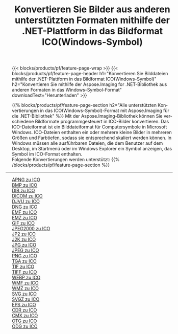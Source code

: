 ﻿---
title: Konvertieren Sie Bilder aus anderen unterstützten Formaten mithilfe der .NET-Plattform in das Bildformat ICO(Windows-Symbol) 
weight: 3920
url: /de/net/conversion/to/ico 
lang: de
langdirlevel: 2
locales: zh-hans,ja,it,ru,de,es,fr,nl,id,lt,pl,pt,vi,tr,ko,zh-hant,ar,hi,th,sv,cs,uk,he
description: Mit Aspose.Imaging für die .NET-Bibliothek ist es einfach, von anderen unterstützten Bildformaten in ICO(Windows-Symbol) zu konvertieren
---

{{< blocks/products/pf/feature-page-wrap >}}
{{< blocks/products/pf/feature-page-header h1="Konvertieren Sie Bilddateien mithilfe der .NET-Plattform in das Bildformat ICO(Windows-Symbol)" h2="Konvertieren Sie mithilfe der Aspose.Imaging for .NET-Bibliothek aus anderen Formaten in das Windows-Symbol-Format" downloadText="Herunterladen" >}}


{{% blocks/products/pf/feature-page-section  h2="Alle unterstützten Konvertierungen in das ICO(Windows-Symbol)-Format mit Aspose.Imaging für die .NET-Bibliothek" %}}
Mit der Aspose.Imaging-Bibliothek können Sie verschiedene Bildformate programmgesteuert in ICO-Bilder konvertieren. Das ICO-Dateiformat ist ein Bilddateiformat für Computersymbole in Microsoft Windows. ICO-Dateien enthalten ein oder mehrere kleine Bilder in mehreren Größen und Farbtiefen, sodass sie entsprechend skaliert werden können. In Windows müssen alle ausführbaren Dateien, die dem Benutzer auf dem Desktop, im Startmenü oder im Windows Explorer ein Symbol anzeigen, das Symbol im ICO-Format enthalten.
<br/>
Folgende Konvertierungen werden unterstützt:
{{% /blocks/products/pf/feature-page-section %}}
<div class="container-fluid productfamilypage bg-gray">
    <div class="convertypes bg-gray agp-content section">
        <div class="container">
		<hr style="margin-left:-20px;"/>
		<div class="row other-converters">
		    <div class='col-md-2 other-converter remove-lp remove-rp'><a href="/imaging/de/net/conversion/apng-to-ico" >APNG zu ICO</a></div>
<div class='col-md-2 other-converter remove-lp remove-rp'><a href="/imaging/de/net/conversion/bmp-to-ico" >BMP zu ICO</a></div>
<div class='col-md-2 other-converter remove-lp remove-rp'><a href="/imaging/de/net/conversion/dib-to-ico" >DIB zu ICO</a></div>
<div class='col-md-2 other-converter remove-lp remove-rp'><a href="/imaging/de/net/conversion/dicom-to-ico" >DICOM zu ICO</a></div>
<div class='col-md-2 other-converter remove-lp remove-rp'><a href="/imaging/de/net/conversion/djvu-to-ico" >DJVU zu ICO</a></div>
<div class='col-md-2 other-converter remove-lp remove-rp'><a href="/imaging/de/net/conversion/dng-to-ico" >DNG zu ICO</a></div>
<div class='col-md-2 other-converter remove-lp remove-rp'><a href="/imaging/de/net/conversion/emf-to-ico" >EMF zu ICO</a></div>
<div class='col-md-2 other-converter remove-lp remove-rp'><a href="/imaging/de/net/conversion/emz-to-ico" >EMZ zu ICO</a></div>
<div class='col-md-2 other-converter remove-lp remove-rp'><a href="/imaging/de/net/conversion/gif-to-ico" >GIF zu ICO</a></div>
<div class='col-md-2 other-converter remove-lp remove-rp'><a href="/imaging/de/net/conversion/jpeg2000-to-ico" >JPEG2000 zu ICO</a></div>
<div class='col-md-2 other-converter remove-lp remove-rp'><a href="/imaging/de/net/conversion/jp2-to-ico" >JP2 zu ICO</a></div>
<div class='col-md-2 other-converter remove-lp remove-rp'><a href="/imaging/de/net/conversion/j2k-to-ico" >J2K zu ICO</a></div>
<div class='col-md-2 other-converter remove-lp remove-rp'><a href="/imaging/de/net/conversion/jpg-to-ico" >JPG zu ICO</a></div>
<div class='col-md-2 other-converter remove-lp remove-rp'><a href="/imaging/de/net/conversion/jpeg-to-ico" >JPEG zu ICO</a></div>
<div class='col-md-2 other-converter remove-lp remove-rp'><a href="/imaging/de/net/conversion/png-to-ico" >PNG zu ICO</a></div>
<div class='col-md-2 other-converter remove-lp remove-rp'><a href="/imaging/de/net/conversion/tga-to-ico" >TGA zu ICO</a></div>
<div class='col-md-2 other-converter remove-lp remove-rp'><a href="/imaging/de/net/conversion/tif-to-ico" >TIF zu ICO</a></div>
<div class='col-md-2 other-converter remove-lp remove-rp'><a href="/imaging/de/net/conversion/tiff-to-ico" >TIFF zu ICO</a></div>
<div class='col-md-2 other-converter remove-lp remove-rp'><a href="/imaging/de/net/conversion/webp-to-ico" >WEBP zu ICO</a></div>
<div class='col-md-2 other-converter remove-lp remove-rp'><a href="/imaging/de/net/conversion/wmf-to-ico" >WMF zu ICO</a></div>
<div class='col-md-2 other-converter remove-lp remove-rp'><a href="/imaging/de/net/conversion/wmz-to-ico" >WMZ zu ICO</a></div>
<div class='col-md-2 other-converter remove-lp remove-rp'><a href="/imaging/de/net/conversion/svg-to-ico" >SVG zu ICO</a></div>
<div class='col-md-2 other-converter remove-lp remove-rp'><a href="/imaging/de/net/conversion/svgz-to-ico" >SVGZ zu ICO</a></div>
<div class='col-md-2 other-converter remove-lp remove-rp'><a href="/imaging/de/net/conversion/eps-to-ico" >EPS zu ICO</a></div>
<div class='col-md-2 other-converter remove-lp remove-rp'><a href="/imaging/de/net/conversion/cdr-to-ico" >CDR zu ICO</a></div>
<div class='col-md-2 other-converter remove-lp remove-rp'><a href="/imaging/de/net/conversion/cmx-to-ico" >CMX zu ICO</a></div>
<div class='col-md-2 other-converter remove-lp remove-rp'><a href="/imaging/de/net/conversion/otg-to-ico" >OTG zu ICO</a></div>
<div class='col-md-2 other-converter remove-lp remove-rp'><a href="/imaging/de/net/conversion/odg-to-ico" >ODG zu ICO</a></div>
                </div>
        </div>
    </div>
</div>
<br/>

